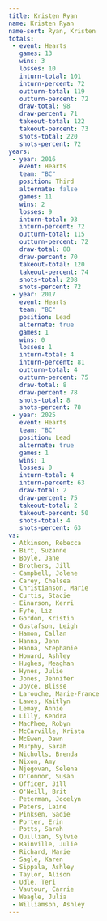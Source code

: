 ```yaml
---
title: Kristen Ryan
name: Kristen Ryan
name-sort: Ryan, Kristen
totals:
 - event: Hearts
   games: 13
   wins: 3
   losses: 10
   inturn-total: 101
   inturn-percent: 72
   outturn-total: 119
   outturn-percent: 72
   draw-total: 98
   draw-percent: 71
   takeout-total: 122
   takeout-percent: 73
   shots-total: 220
   shots-percent: 72
years:
 - year: 2016
   event: Hearts
   team: "BC"
   position: Third
   alternate: false
   games: 11
   wins: 2
   losses: 9
   inturn-total: 93
   inturn-percent: 72
   outturn-total: 115
   outturn-percent: 72
   draw-total: 88
   draw-percent: 70
   takeout-total: 120
   takeout-percent: 74
   shots-total: 208
   shots-percent: 72
 - year: 2017
   event: Hearts
   team: "BC"
   position: Lead
   alternate: true
   games: 1
   wins: 0
   losses: 1
   inturn-total: 4
   inturn-percent: 81
   outturn-total: 4
   outturn-percent: 75
   draw-total: 8
   draw-percent: 78
   shots-total: 8
   shots-percent: 78
 - year: 2025
   event: Hearts
   team: "BC"
   position: Lead
   alternate: true
   games: 1
   wins: 1
   losses: 0
   inturn-total: 4
   inturn-percent: 63
   draw-total: 2
   draw-percent: 75
   takeout-total: 2
   takeout-percent: 50
   shots-total: 4
   shots-percent: 63
vs:
 - Atkinson, Rebecca
 - Birt, Suzanne
 - Boyle, Jane
 - Brothers, Jill
 - Campbell, Jolene
 - Carey, Chelsea
 - Christianson, Marie
 - Curtis, Stacie
 - Einarson, Kerri
 - Fyfe, Liz
 - Gordon, Kristin
 - Gustafson, Leigh
 - Hamon, Callan
 - Hanna, Jenn
 - Hanna, Stephanie
 - Howard, Ashley
 - Hughes, Meaghan
 - Hynes, Julie
 - Jones, Jennifer
 - Joyce, Blisse
 - Larouche, Marie-France
 - Lawes, Kaitlyn
 - Lemay, Annie
 - Lilly, Kendra
 - MacPhee, Robyn
 - McCarville, Krista
 - McEwen, Dawn
 - Murphy, Sarah
 - Nicholls, Brenda
 - Nixon, Amy
 - Njegovan, Selena
 - O'Connor, Susan
 - Officer, Jill
 - O'Neill, Brit
 - Peterman, Jocelyn
 - Peters, Laine
 - Pinksen, Sadie
 - Porter, Erin
 - Potts, Sarah
 - Quillian, Sylvie
 - Rainville, Julie
 - Richard, Marie
 - Sagle, Karen
 - Sippala, Ashley
 - Taylor, Alison
 - Udle, Teri
 - Vautour, Carrie
 - Weagle, Julia
 - Williamson, Ashley
---
```

